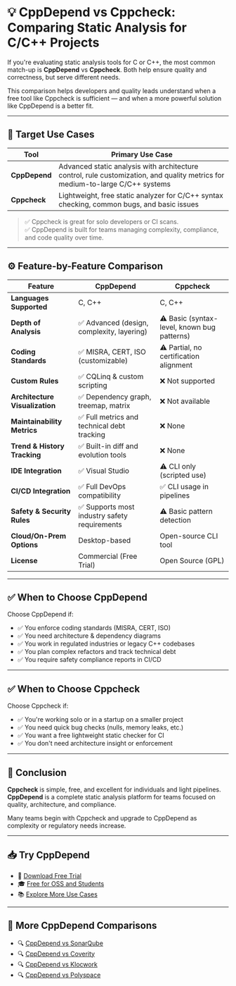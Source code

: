 <!--
title: CppDepend vs Cppcheck – C++ Static Analysis Comparison
description: Compare CppDepend and Cppcheck for C/C++ code quality. Learn which tool suits your needs: a free analyzer or a professional-grade safety-compliant solution.
keywords: cppdepend, cppcheck, static analysis, C++, MISRA, CERT, CWE, safety checks, code compliance, software quality
canonical: https://www.cppdepend.com/documentation/cppdepend-vs-cppcheck
-->

# 💡 CppDepend vs Cppcheck: Comparing Static Analysis for C/C++ Projects

If you're evaluating static analysis tools for C or C++, the most common match-up is **CppDepend** vs **Cppcheck**. Both help ensure quality and correctness, but serve different needs.

This comparison helps developers and quality leads understand when a free tool like Cppcheck is sufficient — and when a more powerful solution like CppDepend is a better fit.

---

## 🌟 Target Use Cases

| Tool       | Primary Use Case                                                                 |
|------------|-----------------------------------------------------------------------------------|
| **CppDepend** | Advanced static analysis with architecture control, rule customization, and quality metrics for medium-to-large C/C++ systems |
| **Cppcheck**  | Lightweight, free static analyzer for C/C++ syntax checking, common bugs, and basic issues |

> ✅ Cppcheck is great for solo developers or CI scans.  
> ✅ CppDepend is built for teams managing complexity, compliance, and code quality over time.

---

## ⚙️ Feature-by-Feature Comparison

| **Feature**                    | **CppDepend**                                            | **Cppcheck**                          |
|--------------------------------|-----------------------------------------------------------|----------------------------------------|
| **Languages Supported**        | C, C++                                                   | C, C++                                 |
| **Depth of Analysis**          | ✅ Advanced (design, complexity, layering)                | ⚠️ Basic (syntax-level, known bug patterns) |
| **Coding Standards**           | ✅ MISRA, CERT, ISO (customizable)                        | ⚠️ Partial, no certification alignment |
| **Custom Rules**               | ✅ CQLinq & custom scripting                              | ❌ Not supported                        |
| **Architecture Visualization** | ✅ Dependency graph, treemap, matrix                      | ❌ Not available                        |
| **Maintainability Metrics**    | ✅ Full metrics and technical debt tracking               | ❌ None                                 |
| **Trend & History Tracking**   | ✅ Built-in diff and evolution tools                      | ❌ None                                 |
| **IDE Integration**            | ✅ Visual Studio                                          | ⚠️ CLI only (scripted use)            |
| **CI/CD Integration**          | ✅ Full DevOps compatibility                              | ✅ CLI usage in pipelines              |
| **Safety & Security Rules**    | ✅ Supports most industry safety requirements             | ⚠️ Basic pattern detection             |
| **Cloud/On-Prem Options**      | Desktop-based                                            | Open-source CLI tool                   |
| **License**                    | Commercial (Free Trial)                                  | Open Source (GPL)                      |

---

## ✅ When to Choose CppDepend

Choose CppDepend if:

- ✅ You enforce coding standards (MISRA, CERT, ISO)
- ✅ You need architecture & dependency diagrams
- ✅ You work in regulated industries or legacy C++ codebases
- ✅ You plan complex refactors and track technical debt
- ✅ You require safety compliance reports in CI/CD

---

## ✅ When to Choose Cppcheck

Choose Cppcheck if:

- ✅ You're working solo or in a startup on a smaller project
- ✅ You need quick bug checks (nulls, memory leaks, etc.)
- ✅ You want a free lightweight static checker for CI
- ✅ You don't need architecture insight or enforcement

---

## 🧐 Conclusion

**Cppcheck** is simple, free, and excellent for individuals and light pipelines.  
**CppDepend** is a complete static analysis platform for teams focused on quality, architecture, and compliance.

Many teams begin with Cppcheck and upgrade to CppDepend as complexity or regulatory needs increase.

---

## 📥 Try CppDepend

- 🔗 [Download Free Trial](https://www.cppdepend.com/download)  
- 🎓 [Free for OSS and Students](https://www.cppdepend.com/cppdepend-for-oss)  
- 📚 [Explore More Use Cases](https://www.cppdepend.com/use-cases)

---

## 🔁 More CppDepend Comparisons

- 🔍 [CppDepend vs SonarQube](cppdepend-vs-sonarqube.md)
- 🔍 [CppDepend vs Coverity](cppdepend-vs-coverity.md)
- 🔍 [CppDepend vs Klocwork](cppdepend-vs-klocwork.md)
- 🔍 [CppDepend vs Polyspace](cppdepend-vs-polyspace.md)

